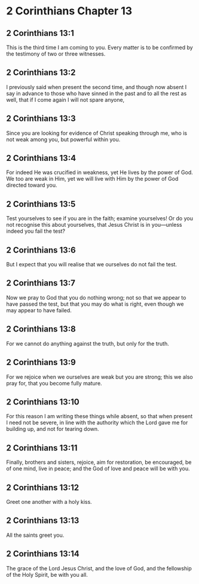 # 2 Corinthians Chapter 13

## 2 Corinthians 13:1

This is the third time I am coming to you. Every matter is to be confirmed by the testimony of two or three witnesses.

## 2 Corinthians 13:2

I previously said when present the second time, and though now absent I say in advance to those who have sinned in the past and to all the rest as well, that if I come again I will not spare anyone,

## 2 Corinthians 13:3

Since you are looking for evidence of Christ speaking through me, who is not weak among you, but powerful within you.

## 2 Corinthians 13:4

For indeed He was crucified in weakness, yet He lives by the power of God. We too are weak in Him, yet we will live with Him by the power of God directed toward you.

## 2 Corinthians 13:5

Test yourselves to see if you are in the faith; examine yourselves! Or do you not recognise this about yourselves, that Jesus Christ is in you—unless indeed you fail the test?

## 2 Corinthians 13:6

But I expect that you will realise that we ourselves do not fail the test.

## 2 Corinthians 13:7

Now we pray to God that you do nothing wrong; not so that we appear to have passed the test, but that you may do what is right, even though we may appear to have failed.

## 2 Corinthians 13:8

For we cannot do anything against the truth, but only for the truth.

## 2 Corinthians 13:9

For we rejoice when we ourselves are weak but you are strong; this we also pray for, that you become fully mature.

## 2 Corinthians 13:10

For this reason I am writing these things while absent, so that when present I need not be severe, in line with the authority which the Lord gave me for building up, and not for tearing down.

## 2 Corinthians 13:11

Finally, brothers and sisters, rejoice, aim for restoration, be encouraged, be of one mind, live in peace; and the God of love and peace will be with you.

## 2 Corinthians 13:12

Greet one another with a holy kiss.

## 2 Corinthians 13:13

All the saints greet you.

## 2 Corinthians 13:14

The grace of the Lord Jesus Christ, and the love of God, and the fellowship of the Holy Spirit, be with you all.
